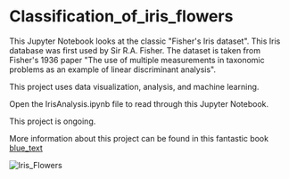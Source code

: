 # Classification_of_iris_flowers
This Jupyter Notebook looks at the classic "Fisher's Iris dataset". This Iris database was first used by Sir R.A. Fisher. The dataset is taken from Fisher's 1936 paper "The use of multiple measurements in taxonomic problems as an example of linear discriminant analysis".

This project uses data visualization, analysis, and machine learning.

Open the IrisAnalysis.ipynb file to read through this Jupyter Notebook.

This project is ongoing.

More information about this project can be found in this fantastic book [blue_text](https://www.oreilly.com/library/view/introduction-to-machine/9781449369880/) 

![Iris_Flowers](https://upload.wikimedia.org/wikipedia/commons/a/ad/Iris_persica_%28Sowerby%29.jpg)